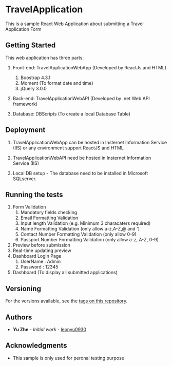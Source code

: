 # TravelApplication
This is a sample React Web Application about submitting a Travel Application Form

## Getting Started

This web application has three parts:
1. Front-end: TravelApplicationWebApp (Developed by ReactJs and HTML)
	1. Boostrap 4.3.1
	2. Moment (To format date and time) 
	3. jQuery 3.0.0

2. Back-end: TravelApplicationWebAPI (Developed by .net Web API framework)

3. Database: DBScripts (To create a local Database Table)


## Deployment

1. TravelApplicationWebApp can be hosted in Insternet Information Service (IIS) or any environment support ReactJS and HTML

2. TravelApplicationWebAPI need be hosted in Insternet Information Service (IIS)

3. Local DB setup - The database need to be installed in Microsoft SQLserver.

## Running the tests

1. Form Validation
	1. Mandatory fields checking
	2. Email Formatting Validation
	3. Input length Validation (e.g. Minimum 3 characaters required)
	4. Name Formatting Validation (only allow a-z,A-Z,@ and ')
	5. Contact Number Formatting Validation (only allow 0-9)
	6. Passport Number Formatting Validation (only allow a-z, A-Z, 0-9)
2. Preview before submission
3. Real-time updating preview
4. Dashboard Login Page
	1. UserName : Admin
	2. Password : 12345
5. Dashboard (To display all submitted applications)

## Versioning

For the versions available, see the [tags on this repository](https://github.com/your/project/tags). 

## Authors

* **Yu Zhe** - *Initial work* - [leonyu0930](https://github.com/leonyu0930) 

## Acknowledgments

* This sample is only used for peronal testing purpose
